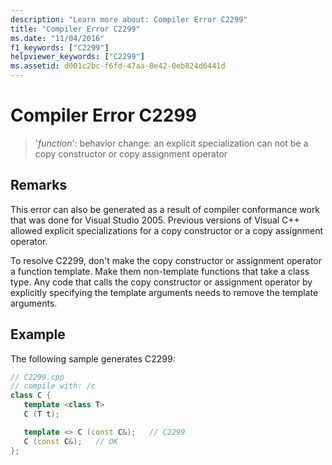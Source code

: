 ```yaml
---
description: "Learn more about: Compiler Error C2299"
title: "Compiler Error C2299"
ms.date: "11/04/2016"
f1_keywords: ["C2299"]
helpviewer_keywords: ["C2299"]
ms.assetid: d001c2bc-f6fd-47aa-8e42-0eb824d6441d
---
```

# Compiler Error C2299

> '*function*': behavior change: an explicit specialization can not be a copy constructor or copy assignment operator

## Remarks

This error can also be generated as a result of compiler conformance work that was done for Visual Studio 2005. Previous versions of Visual C++ allowed explicit specializations for a copy constructor or a copy assignment operator.

To resolve C2299, don't make the copy constructor or assignment operator a function template. Make them non-template functions that take a class type. Any code that calls the copy constructor or assignment operator by explicitly specifying the template arguments needs to remove the template arguments.

## Example

The following sample generates C2299:

```cpp
// C2299.cpp
// compile with: /c
class C {
   template <class T>
   C (T t);

   template <> C (const C&);   // C2299
   C (const C&);   // OK
};
```
